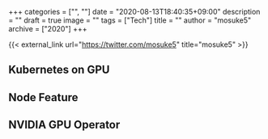 +++
categories = ["", ""]
date = "2020-08-13T18:40:35+09:00"
description = ""
draft = true
image = ""
tags = ["Tech"]
title = ""
author = "mosuke5"
archive = ["2020"]
+++

{{< external_link url="https://twitter.com/mosuke5" title="mosuke5" >}}

## Kubernetes on GPU

## Node Feature

## NVIDIA GPU Operator

